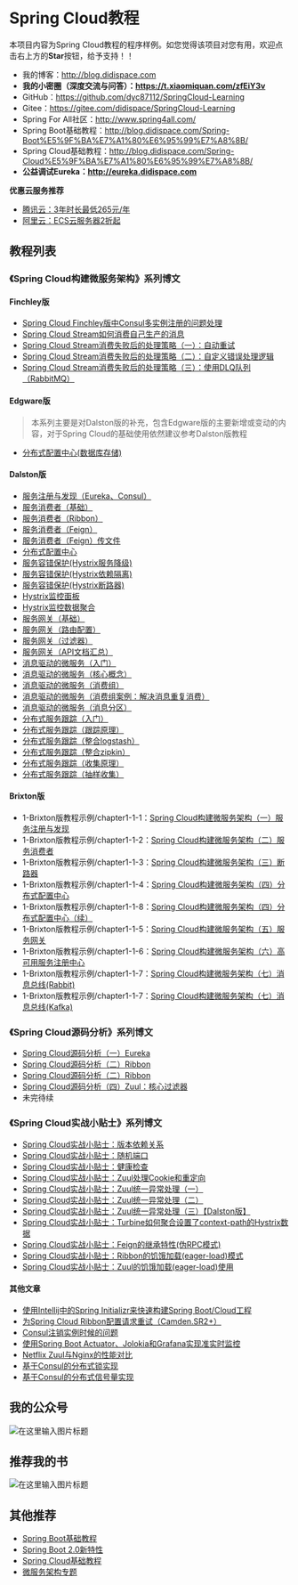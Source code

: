 # Spring Cloud教程

本项目内容为Spring Cloud教程的程序样例。如您觉得该项目对您有用，欢迎点击右上方的**Star**按钮，给予支持！！

- 我的博客：http://blog.didispace.com
- **我的小密圈（深度交流与问答）：https://t.xiaomiquan.com/zfEiY3v**
- GitHub：https://github.com/dyc87112/SpringCloud-Learning
- Gitee：https://gitee.com/didispace/SpringCloud-Learning
- Spring For All社区：http://www.spring4all.com/
- Spring Boot基础教程：http://blog.didispace.com/Spring-Boot%E5%9F%BA%E7%A1%80%E6%95%99%E7%A8%8B/
- Spring Cloud基础教程：http://blog.didispace.com/Spring-Cloud%E5%9F%BA%E7%A1%80%E6%95%99%E7%A8%8B/
- **公益调试Eureka：http://eureka.didispace.com**

**优惠云服务推荐**

- [腾讯云：3年时长最低265元/年](https://cloud.tencent.com/redirect.php?redirect=1005&cps_key=f6a8af1297bfac40b9d10ffa1270029a)
- [阿里云：ECS云服务器2折起](https://s.click.taobao.com/t?e=m%3D2%26s%3Dzj4kbQ5lKukcQipKwQzePCperVdZeJviEViQ0P1Vf2kguMN8XjClAq9GNeKfy2AD4SaRmc4YmqYCxNLxWxqxDPY8Eqzf%2BUWbOTauL6DcROffvu81lbXO1DDVuRn8ddiDsEVVC24eqozO54LQ%2FVw1L9X5LHh3Z8M%2BWS6ALZVeqlk9XUfbPSJC%2F06deTzTIbffYpyF7ku%2BxKgGargQjSAC4C6cUF%2FXAmem)

## 教程列表

### 《Spring Cloud构建微服务架构》系列博文

#### Finchley版

- [Spring Cloud Finchley版中Consul多实例注册的问题处理](http://blog.didispace.com/Spring-Cloud-Finchley-Consul-InstanceId/)
- [Spring Cloud Stream如何消费自己生产的消息](http://blog.didispace.com/spring-cloud-starter-finchley-7-1)
- [Spring Cloud Stream消费失败后的处理策略（一）：自动重试](http://blog.didispace.com/spring-cloud-starter-finchley-7-2)
- [Spring Cloud Stream消费失败后的处理策略（二）：自定义错误处理逻辑](http://blog.didispace.com/spring-cloud-starter-finchley-7-3)
- [Spring Cloud Stream消费失败后的处理策略（三）：使用DLQ队列（RabbitMQ）](http://blog.didispace.com/spring-cloud-starter-finchley-7-4)

#### Edgware版

> 本系列主要是对Dalston版的补充，包含Edgware版的主要新增或变动的内容，对于Spring Cloud的基础使用依然建议参考Dalston版教程

- [分布式配置中心(数据库存储)](http://blog.didispace.com/spring-cloud-starter-edgware-3-1)

#### Dalston版

- [服务注册与发现（Eureka、Consul）](http://blog.didispace.com/spring-cloud-starter-dalston-1/)
- [服务消费者（基础）](http://blog.didispace.com/spring-cloud-starter-dalston-2-1/)
- [服务消费者（Ribbon）](http://blog.didispace.com/spring-cloud-starter-dalston-2-2/)
- [服务消费者（Feign）](http://blog.didispace.com/spring-cloud-starter-dalston-2-3/)
- [服务消费者（Feign）传文件](http://blog.didispace.com/spring-cloud-starter-dalston-2-4/)
- [分布式配置中心](http://blog.didispace.com/spring-cloud-starter-dalston-3)
- [服务容错保护(Hystrix服务降级)](http://blog.didispace.com/spring-cloud-starter-dalston-4-1)
- [服务容错保护(Hystrix依赖隔离)](http://blog.didispace.com/spring-cloud-starter-dalston-4-2)
- [服务容错保护(Hystrix断路器)](http://blog.didispace.com/spring-cloud-starter-dalston-4-3)
- [Hystrix监控面板](http://blog.didispace.com/spring-cloud-starter-dalston-5-1/)
- [Hystrix监控数据聚合](http://blog.didispace.com/spring-cloud-starter-dalston-5-2/)
- [服务网关（基础）](http://blog.didispace.com/spring-cloud-starter-dalston-6-1/)
- [服务网关（路由配置）](http://blog.didispace.com/spring-cloud-starter-dalston-6-2/)
- [服务网关（过滤器）](http://blog.didispace.com/spring-cloud-starter-dalston-6-3/)
- [服务网关（API文档汇总）](http://blog.didispace.com/Spring-Cloud-Zuul-use-Swagger-API-doc/)
- [消息驱动的微服务（入门）](http://blog.didispace.com/spring-cloud-starter-dalston-7-1/)
- [消息驱动的微服务（核心概念）](http://blog.didispace.com/spring-cloud-starter-dalston-7-2/)
- [消息驱动的微服务（消费组）](http://blog.didispace.com/spring-cloud-starter-dalston-7-3/)
- [消息驱动的微服务（消费组案例：解决消息重复消费）](http://blog.didispace.com/spring-cloud-starter-dalston-7-5/)
- [消息驱动的微服务（消息分区）](http://blog.didispace.com/spring-cloud-starter-dalston-7-4/)
- [分布式服务跟踪（入门）](http://blog.didispace.com/spring-cloud-starter-dalston-8-1/)
- [分布式服务跟踪（跟踪原理）](http://blog.didispace.com/spring-cloud-starter-dalston-8-2/)
- [分布式服务跟踪（整合logstash）](http://blog.didispace.com/spring-cloud-starter-dalston-8-3/)
- [分布式服务跟踪（整合zipkin）](http://blog.didispace.com/spring-cloud-starter-dalston-8-4/)
- [分布式服务跟踪（收集原理）](http://blog.didispace.com/spring-cloud-starter-dalston-8-5/)
- [分布式服务跟踪（抽样收集）](http://blog.didispace.com/spring-cloud-starter-dalston-8-6/)

#### Brixton版

- 1-Brixton版教程示例/chapter1-1-1：[Spring Cloud构建微服务架构（一）服务注册与发现](http://blog.didispace.com/springcloud1/)
- 1-Brixton版教程示例/chapter1-1-2：[Spring Cloud构建微服务架构（二）服务消费者](http://blog.didispace.com/springcloud2/)
- 1-Brixton版教程示例/chapter1-1-3：[Spring Cloud构建微服务架构（三）断路器](http://blog.didispace.com/springcloud3/)
- 1-Brixton版教程示例/chapter1-1-4：[Spring Cloud构建微服务架构（四）分布式配置中心](http://blog.didispace.com/springcloud4/)
- 1-Brixton版教程示例/chapter1-1-8：[Spring Cloud构建微服务架构（四）分布式配置中心（续）](http://blog.didispace.com/springcloud4-2/)
- 1-Brixton版教程示例/chapter1-1-5：[Spring Cloud构建微服务架构（五）服务网关](http://blog.didispace.com/springcloud5/)
- 1-Brixton版教程示例/chapter1-1-6：[Spring Cloud构建微服务架构（六）高可用服务注册中心](http://blog.didispace.com/springcloud6/)
- 1-Brixton版教程示例/chapter1-1-7：[Spring Cloud构建微服务架构（七）消息总线(Rabbit)](http://blog.didispace.com/springcloud7/)
- 1-Brixton版教程示例/chapter1-1-7：[Spring Cloud构建微服务架构（七）消息总线(Kafka)](http://blog.didispace.com/springcloud7-2/)

### 《Spring Cloud源码分析》系列博文

- [Spring Cloud源码分析（一）Eureka](http://blog.didispace.com/springcloud-sourcecode-eureka/)
- [Spring Cloud源码分析（二）Ribbon](http://blog.didispace.com/springcloud-sourcecode-ribbon/)
- [Spring Cloud源码分析（二）Ribbon](http://blog.didispace.com/springcloud-sourcecode-ribbon/)
- [Spring Cloud源码分析（四）Zuul：核心过滤器](http://blog.didispace.com/spring-cloud-source-zuul/)
- 未完待续

### 《Spring Cloud实战小贴士》系列博文

- [Spring Cloud实战小贴士：版本依赖关系](http://blog.didispace.com/spring-cloud-tips-1/)
- [Spring Cloud实战小贴士：随机端口](http://blog.didispace.com/spring-cloud-tips-2/)
- [Spring Cloud实战小贴士：健康检查](http://blog.didispace.com/spring-cloud-tips-3/)
- [Spring Cloud实战小贴士：Zuul处理Cookie和重定向](http://blog.didispace.com/spring-cloud-zuul-cookie-redirect/)
- [Spring Cloud实战小贴士：Zuul统一异常处理（一）](http://blog.didispace.com/spring-cloud-zuul-exception/)
- [Spring Cloud实战小贴士：Zuul统一异常处理（二）](http://blog.didispace.com/spring-cloud-zuul-exception-2/)
- [Spring Cloud实战小贴士：Zuul统一异常处理（三）【Dalston版】](http://blog.didispace.com/spring-cloud-zuul-exception-3/)
- [Spring Cloud实战小贴士：Turbine如何聚合设置了context-path的Hystrix数据](http://blog.didispace.com/spring-cloud-tips-4/)
- [Spring Cloud实战小贴士：Feign的继承特性(伪RPC模式)](http://blog.didispace.com/spring-cloud-tips-feign-rpc/)
- [Spring Cloud实战小贴士：Ribbon的饥饿加载(eager-load)模式](http://blog.didispace.com/spring-cloud-tips-ribbon-eager/)
- [Spring Cloud实战小贴士：Zuul的饥饿加载(eager-load)使用](http://blog.didispace.com/spring-cloud-tips-zuul-eager/)

#### 其他文章

- [使用Intellij中的Spring Initializr来快速构建Spring Boot/Cloud工程](http://blog.didispace.com/spring-initializr-in-intellij/)
- [为Spring Cloud Ribbon配置请求重试（Camden.SR2+）](http://blog.didispace.com/spring-cloud-ribbon-failed-retry/)
- [Consul注销实例时候的问题](http://blog.didispace.com/consul-deregister/)
- [使用Spring Boot Actuator、Jolokia和Grafana实现准实时监控](http://blog.didispace.com/spring-boot-jolokia-grafana-monitor/)
- [Netflix Zuul与Nginx的性能对比](http://blog.didispace.com/zuul-vs-nginx-performance/)
- [基于Consul的分布式锁实现](http://blog.didispace.com/spring-cloud-consul-lock-and-semphore/)
- [基于Consul的分布式信号量实现](http://blog.didispace.com/spring-cloud-consul-lock-and-semphore-2/)

## 我的公众号

![](http://git.oschina.net/uploads/images/2017/0105/082137_85109d07_437188.jpeg "在这里输入图片标题")

## 推荐我的书

![](https://git.oschina.net/uploads/images/2017/0416/233656_dd3bce94_437188.png "在这里输入图片标题")

## 其他推荐

- [Spring Boot基础教程](http://blog.didispace.com/Spring-Boot%E5%9F%BA%E7%A1%80%E6%95%99%E7%A8%8B/)
- [Spring Boot 2.0新特性](http://blog.didispace.com/Spring-Boot-2-0-feature/)
- [Spring Cloud基础教程](http://blog.didispace.com/Spring-Cloud%E5%9F%BA%E7%A1%80%E6%95%99%E7%A8%8B/)
- [微服务架构专题](http://blog.didispace.com/micro-serivces-arch/)
